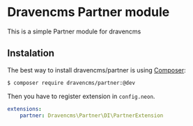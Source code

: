 # Dravencms Partner module

This is a simple Partner module for dravencms

## Instalation

The best way to install dravencms/partner is using  [Composer](http://getcomposer.org/):


```sh
$ composer require dravencms/partner:@dev
```

Then you have to register extension in `config.neon`.

```yaml
extensions:
	partner: Dravencms\Partner\DI\PartnerExtension
```
